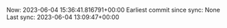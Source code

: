 Now: 2023-06-04 15:36:41.816791+00:00 Earliest commit since sync: None Last sync: 2023-06-04 13:09:47+00:00
